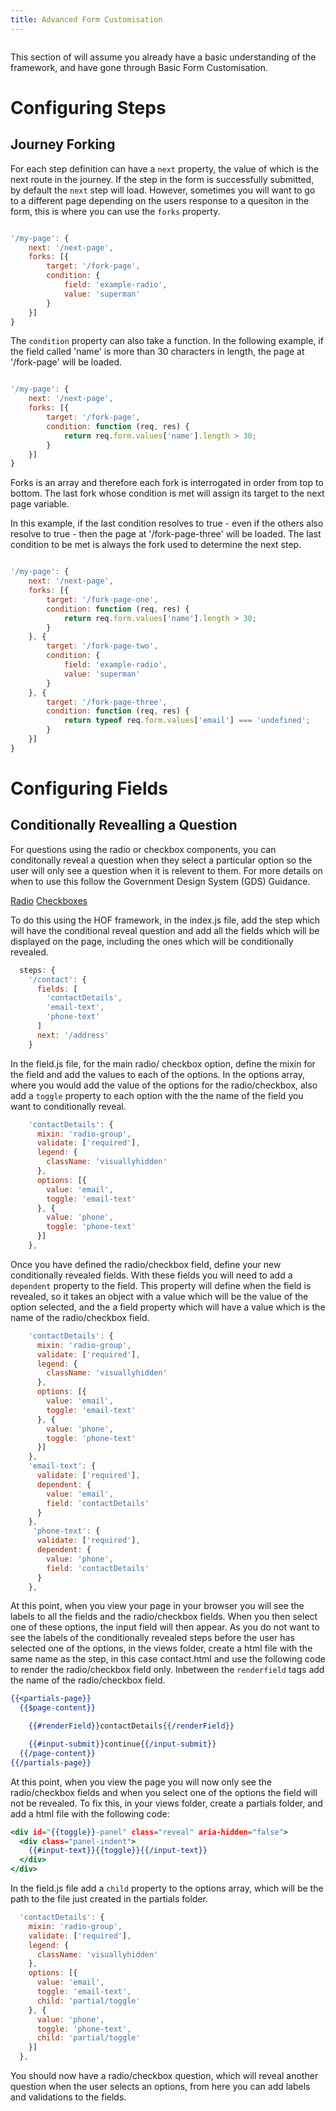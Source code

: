 ```yaml
---
title: Advanced Form Customisation
---
```

```toc
```
This section of will assume you already have a basic understanding of the framework, and have gone through Basic Form Customisation. 

# Configuring Steps

## Journey Forking

For each step definition can have a `next` property, the value of which is the next route in the journey. If the step in the form is successfully submitted, by default the `next` step will load. However, sometimes you will want to go to a different page depending on the users response to a quesiton in the form, this is where you can use the `forks` property. 

```js

'/my-page': {
    next: '/next-page',
    forks: [{
        target: '/fork-page',
        condition: {
            field: 'example-radio',
            value: 'superman'
        }
    }]
}
```

The `condition` property can also take a function. In the following example, if the field called 'name' is more than 30 characters in length, the page at '/fork-page' will be loaded.

```js

'/my-page': {
    next: '/next-page',
    forks: [{
        target: '/fork-page',
        condition: function (req, res) {
            return req.form.values['name'].length > 30;
        }
    }]
}
```

Forks is an array and therefore each fork is interrogated in order from top to bottom. The last fork whose condition is met will assign its target to the next page variable.

In this example, if the last condition resolves to true - even if the others also resolve to true - then the page at '/fork-page-three' will be loaded. The last condition to be met is always the fork used to determine the next step.

```js

'/my-page': {
    next: '/next-page',
    forks: [{
        target: '/fork-page-one',
        condition: function (req, res) {
            return req.form.values['name'].length > 30;
        }
    }, {
        target: '/fork-page-two',
        condition: {
            field: 'example-radio',
            value: 'superman'
        }
    }, {
        target: '/fork-page-three',
        condition: function (req, res) {
            return typeof req.form.values['email'] === 'undefined';
        }
    }]
}
```

# Configuring Fields

## Conditionally Revealling a Question

For questions using the radio or checkbox components, you can conditonally reveal a question when they select a particular option so the user will only see a question when it is relevent to them. For more details on when to use this follow the Government Design System (GDS) Guidance. 

[Radio](https://design-system.service.gov.uk/components/radios/)
[Checkboxes](https://design-system.service.gov.uk/components/checkboxes/)

To do this using the HOF framework, in the index.js file, add the step which will have the conditional reveal question and add all the fields which will be displayed on the page, including the ones which will be conditionally revealed. 

```js:title=index.js
  steps: {
    '/contact': {
      fields: [
        'contactDetails',
        'email-text',
        'phone-text'      
      ]
      next: '/address' 
    }
```
In the field.js file, for the main radio/ checkbox option, define the mixin for the field and add the values to each of the options. In the options array, where you would add the value of the options for the radio/checkbox, also add a `toggle` property to each option with the the name of the field you want to conditionally reveal.

```js:title=field.js
    'contactDetails': {
      mixin: 'radio-group',
      validate: ['required'],
      legend: {
        className: 'visuallyhidden'
      },
      options: [{
        value: 'email',
        toggle: 'email-text'
      }, {
        value: 'phone',
        toggle: 'phone-text'
      }]
    }, 
```
Once you have defined the radio/checkbox field, define your new conditionally revealed fields. With these fields you will need to add a `dependent` property to the field. This property will define when the field is revealed, so it takes an object with a value which will be the value of the option selected, and the a field property which will have a value which is the name of the radio/checkbox field. 

```js:title=field.js
    'contactDetails': {
      mixin: 'radio-group',
      validate: ['required'],
      legend: {
        className: 'visuallyhidden'
      },
      options: [{
        value: 'email',
        toggle: 'email-text'
      }, {
        value: 'phone',
        toggle: 'phone-text'
      }]
    }, 
    'email-text': {
      validate: ['required'],
      dependent: {
        value: 'email',
        field: 'contactDetails'
      }
    },
     'phone-text': {
      validate: ['required'],
      dependent: {
        value: 'phone',
        field: 'contactDetails'
      }
    },
```
At this point, when you view your page in your browser you will see the labels to all the fields and the radio/checkbox fields. When you then select one of these options, the input field will then appear. As you do not want to see the labels of the conditionally revealed steps before the user has selected one of the options, in the views folder, create a html file with the same name as the step, in this case contact.html and use the following code to render the radio/checkbox field only. Inbetween the `renderfield` tags add the name of the radio/checkbox field. 

```html:title=views/contact.html
{{<partials-page}}
  {{$page-content}}

    {{#renderField}}contactDetails{{/renderField}}

    {{#input-submit}}continue{{/input-submit}}
  {{/page-content}}
{{/partials-page}}
```
At this point, when you view the page you will now only see the radio/checkbox fields and when you select one of the options the field will not be revealed. To fix this, in your views folder, create a partials folder, and add a html file with the following code: 

```html:title=views/partials/toggle.html
<div id="{{toggle}}-panel" class="reveal" aria-hidden="false">
  <div class="panel-indent">
    {{#input-text}}{{toggle}}{{/input-text}}
  </div>
</div>
```
In the field.js file add a `child` property to the options array, which will be the path to the file just created in the partials folder. 

```js:title=field.js
  'contactDetails': {
    mixin: 'radio-group',
    validate: ['required'],
    legend: {
      className: 'visuallyhidden'
    },
    options: [{
      value: 'email',
      toggle: 'email-text',
      child: 'partial/toggle'
    }, {
      value: 'phone',
      toggle: 'phone-text',
      child: 'partial/toggle'
    }]
  },
```

You should now have a radio/checkbox question, which will reveal another question when the user selects an options, from here you can add labels and validations to the fields. 

